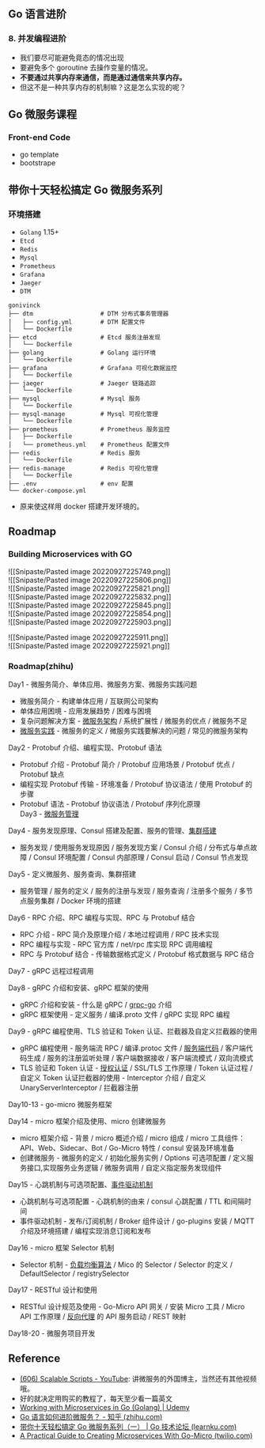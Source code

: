 ## Go 语言进阶

### 8. 并发编程进阶

- 我们要尽可能避免竟态的情况出现
- 要避免多个 goroutine 去操作变量的情况。
- **不要通过共享内存来通信，而是通过通信来共享内存。**
- 但这不是一种共享内存的机制嘛？这是怎么实现的呢？

## Go 微服务课程

### Front-end Code

- go template
- bootstrape

## 带你十天轻松搞定 Go 微服务系列

### 环境搭建

- `Golang` 1.15+
- `Etcd`
- `Redis`
- `Mysql`
- `Prometheus`
- `Grafana`
- `Jaeger`
- `DTM`

```shell
gonivinck
├── dtm                   # DTM 分布式事务管理器
│   ├── config.yml        # DTM 配置文件
│   └── Dockerfile
├── etcd                  # Etcd 服务注册发现
│   └── Dockerfile
├── golang                # Golang 运行环境
│   └── Dockerfile
├── grafana               # Grafana 可视化数据监控
│   └── Dockerfile
├── jaeger                # Jaeger 链路追踪
│   └── Dockerfile
├── mysql                 # Mysql 服务
│   └── Dockerfile
├── mysql-manage          # Mysql 可视化管理
│   └── Dockerfile
├── prometheus            # Prometheus 服务监控
│   ├── Dockerfile
│   └── prometheus.yml    # Prometheus 配置文件
├── redis                 # Redis 服务
│   └── Dockerfile
├── redis-manage          # Redis 可视化管理
│   └── Dockerfile
├── .env                  # env 配置
└── docker-compose.yml
```

- 原来使这样用 docker 搭建开发环境的。

## Roadmap

### Building Microservices with GO

![[Snipaste/Pasted image 20220927225749.png]]  
![[Snipaste/Pasted image 20220927225806.png]]  
![[Snipaste/Pasted image 20220927225821.png]]  
![[Snipaste/Pasted image 20220927225832.png]]  
![[Snipaste/Pasted image 20220927225845.png]]  
![[Snipaste/Pasted image 20220927225854.png]]  
![[Snipaste/Pasted image 20220927225903.png]]

![[Snipaste/Pasted image 20220927225911.png]]  
![[Snipaste/Pasted image 20220927225921.png]]

### Roadmap(zhihu)

Day1 - 微服务简介、单体应用、微服务方案、微服务实践问题

- 微服务简介 - 构建单体应用 / 互联网公司架构
- 单体应用困境 - 应用发展趋势 / 困难与困境
- 复杂问题解决方案 - [微服务架构](https://www.zhihu.com/search?q=%E5%BE%AE%E6%9C%8D%E5%8A%A1%E6%9E%B6%E6%9E%84&search_source=Entity&hybrid_search_source=Entity&hybrid_search_extra=%7B%22sourceType%22%3A%22answer%22%2C%22sourceId%22%3A%222222497907%22%7D) / 系统扩展性 / 微服务的优点 / 微服务不足
- [微服务实践](https://www.zhihu.com/search?q=%E5%BE%AE%E6%9C%8D%E5%8A%A1%E5%AE%9E%E8%B7%B5&search_source=Entity&hybrid_search_source=Entity&hybrid_search_extra=%7B%22sourceType%22%3A%22answer%22%2C%22sourceId%22%3A%222222497907%22%7D) - 微服务的定义 / 微服务实践要解决的问题 / 常见的微服务架构

Day2 - Protobuf 介绍、编程实现、Protobuf 语法

- Protobuf 介绍 - Protobuf 简介 / Protobuf 应用场景 / Protobuf 优点 / Protobuf 缺点
- 编程实现 Protobuf 传输 - 环境准备 / Protobuf 协议语法 / 使用 Protobuf 的步骤
- Protobuf 语法 - Protobuf 协议语法 / Protobuf 序列化原理  
Day3 - [微服务管理](https://www.zhihu.com/search?q=%E5%BE%AE%E6%9C%8D%E5%8A%A1%E7%AE%A1%E7%90%86&search_source=Entity&hybrid_search_source=Entity&hybrid_search_extra=%7B%22sourceType%22%3A%22answer%22%2C%22sourceId%22%3A%222222497907%22%7D)

Day4 - 服务发现原理、Consul 搭建及配置、服务的管理、[集群搭建](https://www.zhihu.com/search?q=%E9%9B%86%E7%BE%A4%E6%90%AD%E5%BB%BA&search_source=Entity&hybrid_search_source=Entity&hybrid_search_extra=%7B%22sourceType%22%3A%22answer%22%2C%22sourceId%22%3A%222222497907%22%7D)

- 服务发现 / 使用服务发现原因 / 服务发现方案 / Consul 介绍 / 分布式与单点故障 / Consul 环境配置 / Consul 内部原理 / Consul 启动 / Consul 节点发现

Day5 - 定义微服务、服务查询、集群搭建

- 服务管理 / 服务的定义 / 服务的注册与发现 / 服务查询 / 注册多个服务 / 多节点服务集群 / Docker 环境的搭建

Day6 - RPC 介绍、RPC 编程与实现、RPC 与 Protobuf 结合

- RPC 介绍 - RPC 简介及原理介绍 / 本地过程调用 / RPC 技术实现
- RPC 编程与实现 - RPC 官方库 / net/rpc 库实现 RPC 调用编程
- RPC 与 Protobuf 结合 - 传输数据格式定义 / Protobuf 格式数据与 RPC 结合

Day7 - gRPC 远程过程调用

Day8 - gRPC 介绍和安装、gRPC 框架的使用

- gRPC 介绍和安装 - 什么是 gRPC / [grpc-go](https://www.zhihu.com/search?q=grpc-go&search_source=Entity&hybrid_search_source=Entity&hybrid_search_extra=%7B%22sourceType%22%3A%22answer%22%2C%22sourceId%22%3A%222222497907%22%7D) 介绍
- gRPC 框架使用 - 定义服务 / 编译.proto 文件 / gRPC 实现 RPC 编程

Day9 - gRPC 编程使用、TLS 验证和 Token 认证、拦截器及自定义拦截器的使用

- gRPC 编程使用 - 服务端流 RPC / 编译.protoc 文件 / [服务端代码](https://www.zhihu.com/search?q=%E6%9C%8D%E5%8A%A1%E7%AB%AF%E4%BB%A3%E7%A0%81&search_source=Entity&hybrid_search_source=Entity&hybrid_search_extra=%7B%22sourceType%22%3A%22answer%22%2C%22sourceId%22%3A%222222497907%22%7D) / 客户端代码生成 / 服务的注册监听处理 / 客户端数据接收 / 客户端流模式 / 双向流模式
- TLS 验证和 Token 认证 - [授权认证](https://www.zhihu.com/search?q=%E6%8E%88%E6%9D%83%E8%AE%A4%E8%AF%81&search_source=Entity&hybrid_search_source=Entity&hybrid_search_extra=%7B%22sourceType%22%3A%22answer%22%2C%22sourceId%22%3A%222222497907%22%7D) / SSL/TLS 工作原理 / Token 认证过程 / 自定义 Token 认证拦截器的使用 - Interceptor 介绍 / 自定义 UnaryServerInterceptor / 拦截器注册

Day10-13 - go-micro 微服务框架

Day14 - micro 框架介绍及使用、micro 创建微服务

- micro 框架介绍 - 背景 / micro 概述介绍 / micro 组成 / micro 工具组件：API、Web、Sidecar、Bot / Go-Micro 特性 / consul 安装及环境准备
- 创建微服务 - 微服务的定义 / 初始化服务实例 / Options 可选项配置 / 定义服务接口,实现服务业务逻辑 / 微服务调用 / 自定义指定服务发现组件

Day15 - 心跳机制与可选项配置、[事件驱动机制](https://www.zhihu.com/search?q=%E4%BA%8B%E4%BB%B6%E9%A9%B1%E5%8A%A8%E6%9C%BA%E5%88%B6&search_source=Entity&hybrid_search_source=Entity&hybrid_search_extra=%7B%22sourceType%22%3A%22answer%22%2C%22sourceId%22%3A%222222497907%22%7D)

- 心跳机制与可选项配置 - 心跳机制的由来 / consul 心跳配置 / TTL 和间隔时间
- 事件驱动机制 - 发布/订阅机制 / Broker 组件设计 / go-plugins 安装 / MQTT 介绍及环境搭建 / 编程实现消息订阅和发布

Day16 - micro 框架 Selector 机制

- Selector 机制 - [负载均衡算法](https://www.zhihu.com/search?q=%E8%B4%9F%E8%BD%BD%E5%9D%87%E8%A1%A1%E7%AE%97%E6%B3%95&search_source=Entity&hybrid_search_source=Entity&hybrid_search_extra=%7B%22sourceType%22%3A%22answer%22%2C%22sourceId%22%3A%222222497907%22%7D) / Mico 的 Selector / Selector 的定义 / DefaultSelector / registrySelector

Day17 - RESTful 设计和使用

- RESTful 设计规范及使用 - Go-Micro API 网关 / 安装 Micro 工具 / Micro API 工作原理 / [反向代理](https://www.zhihu.com/search?q=%E5%8F%8D%E5%90%91%E4%BB%A3%E7%90%86&search_source=Entity&hybrid_search_source=Entity&hybrid_search_extra=%7B%22sourceType%22%3A%22answer%22%2C%22sourceId%22%3A%222222497907%22%7D) 的 API 服务启动 / REST 映射

Day18-20 - 微服务项目开发

## Reference

- [(606) Scalable Scripts - YouTube](https://www.youtube.com/channel/UCljAHzX-PBxv6WrXkI2rnQw): 讲微服务的外国博主，当然还有其他视频哦。
- 好的就决定用购买的教程了，每天至少看一篇英文
- [Working with Microservices in Go (Golang) | Udemy](https://www.udemy.com/course/working-with-microservices-in-go/)
- [Go 语言如何进阶微服务？ - 知乎 (zhihu.com)](https://www.zhihu.com/question/498359816/answer/2222497907)
- [带你十天轻松搞定 Go 微服务系列（一） | Go 技术论坛 (learnku.com)](https://learnku.com/articles/64566)
- [A Practical Guide to Creating Microservices With Go-Micro (twilio.com)](https://www.twilio.com/blog/a-practical-guide-to-creating-microservices-with-go-micro)
